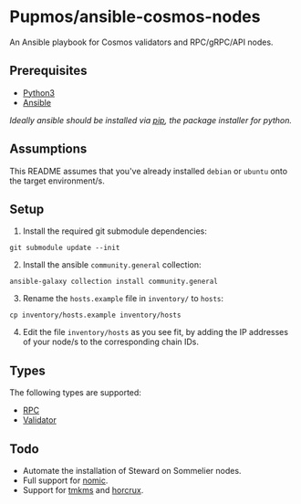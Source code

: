 # Pupmos/ansible-cosmos-nodes

An Ansible playbook for Cosmos validators and RPC/gRPC/API nodes.

## Prerequisites

- [Python3](https://realpython.com/installing-python)
- [Ansible](https://docs.ansible.com/ansible/latest/installation_guide/intro_installation.html)

_Ideally ansible should be installed via [pip](https://pip.pypa.io/en/stable/), the package installer for python._

## Assumptions

This README assumes that you've already installed `debian` or `ubuntu` onto the target environment/s.

## Setup

1. Install the required git submodule dependencies:

```console
git submodule update --init
```

2. Install the ansible `community.general` collection:

```console
ansible-galaxy collection install community.general
```

3. Rename the `hosts.example` file in `inventory/` to `hosts`:

```console
cp inventory/hosts.example inventory/hosts
```

4. Edit the file `inventory/hosts` as you see fit, by adding the IP addresses of your node/s to the corresponding chain IDs. 

## Types

The following types are supported:

- [RPC](RPC.md)
- [Validator](VALIDATOR.md)

## Todo
 
- Automate the installation of Steward on Sommelier nodes.
- Full support for [nomic](https://github.com/nomic-io/nomic).
- Support for [tmkms](https://github.com/tendermint/tmkms) and [horcrux](https://github.com/strangelove-ventures/horcrux).
